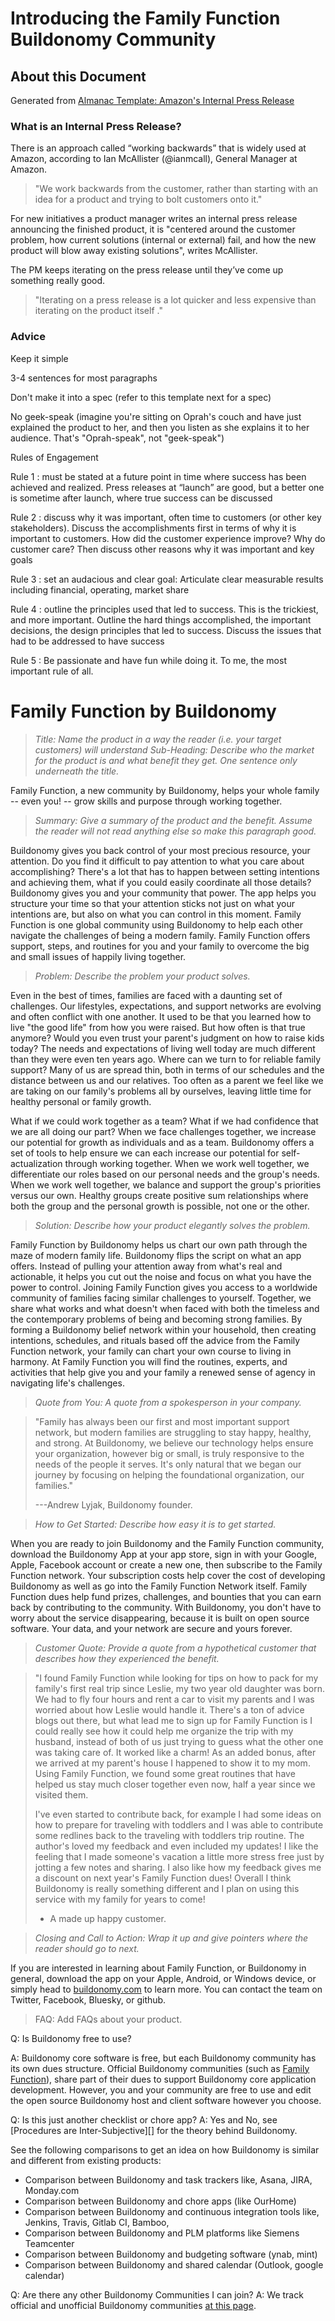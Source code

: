 # Introducing the Family Function Buildonomy Community

## About this Document
Generated from [Almanac Template: Amazon's Internal Press
Release](https://almanac.io/docs/template-amazon-s-internal-press-release-52d69b6ef103c06437bb3a8140ca7c3f)

### What is an Internal Press Release?

There is an approach called “working backwards” that is widely used at Amazon, according to Ian
McAllister (\@ianmcall), General Manager at Amazon.

> "We work backwards from the customer, rather than starting with an idea for a product and trying to bolt customers onto it."

For new initiatives a product manager writes an internal press release announcing the finished
product, it is "centered around the customer problem, how current solutions (internal or external)
fail, and how the new product will blow away existing solutions", writes McAllister.

The PM keeps iterating on the press release until they’ve come up something really good.

> "Iterating on a press release is a lot quicker and less expensive than iterating on the product itself ."

### Advice

Keep it simple

3-4 sentences for most paragraphs

Don't make it into a spec (refer to this template next for a spec)

No geek-speak (imagine you're sitting on Oprah's couch and have just explained the product to her,
and then you listen as she explains it to her audience. That's "Oprah-speak", not "geek-speak")

Rules of Engagement

Rule 1
:   must be stated at a future point in time where success has been achieved and realized. Press
    releases at “launch” are good, but a better one is sometime after launch, where true success can
    be discussed

Rule 2
:   discuss why it was important, often time to customers (or other key stakeholders). Discuss the
    accomplishments first in terms of why it is important to customers. How did the customer
    experience improve? Why do customer care? Then discuss other reasons why it was important and
    key goals

Rule 3
:   set an audacious and clear goal: Articulate clear measurable results including financial,
    operating, market share

Rule 4
:   outline the principles used that led to success. This is the trickiest, and more
    important. Outline the hard things accomplished, the important decisions, the design principles
    that led to success. Discuss the issues that had to be addressed to have success

Rule 5
:   Be passionate and have fun while doing it. To me, the most important rule of all.


# Family Function by Buildonomy


> *Title: Name the product in a way the reader (i.e. your target customers) will understand*
> *Sub-Heading: Describe who the market for the product is and what benefit they get. One sentence
> only underneath the title.*

Family Function, a new community by Buildonomy, helps your whole family -- even you! -- grow skills
and purpose through working together.


> *Summary: Give a summary of the product and the benefit. Assume the reader will not read anything
> else so make this paragraph good.*

Buildonomy gives you back control of your most precious resource, your attention. Do you find it
difficult to pay attention to what you care about accomplishing? There's a lot that has to happen
between setting intentions and achieving them, what if you could easily coordinate all those
details? Buildonomy gives you and your community that power. The app helps you structure your time
so that your attention sticks not just on what your intentions are, but also on what you can control
in this moment. Family Function is one global community using Buildonomy to help each other navigate
the challenges of being a modern family. Family Function offers support, steps, and routines for you
and your family to overcome the big and small issues of happily living together.

> *Problem: Describe the problem your product solves.*

Even in the best of times, families are faced with a daunting set of challenges. Our lifestyles,
expectations, and support networks are evolving and often conflict with one another. It used to be
that you learned how to live "the good life" from how you were raised. But how often is that true
anymore? Would you even trust your parent's judgment on how to raise kids today? The needs and
expectations of living well today are much different than they were even ten years ago. Where can we
turn to for reliable family support? Many of us are spread thin, both in terms of our schedules and
the distance between us and our relatives. Too often as a parent we feel like we are taking on our
family's problems all by ourselves, leaving little time for healthy personal or family growth.

What if we could work together as a team? What if we had confidence that we are all doing our part?
When we face challenges together, we increase our potential for growth as individuals and as a
team. Buildonomy offers a set of tools to help ensure we can each increase our potential for
self-actualization through working together. When we work well together, we differentiate our roles
based on our personal needs and the group's needs. When we work well together, we balance and
support the group's priorities versus our own. Healthy groups create positive sum relationships
where both the group and the personal growth is possible, not one or the other.

> *Solution: Describe how your product elegantly solves the problem.*

Family Function by Buildonomy helps us chart our own path through the maze of modern family
life. Buildonomy flips the script on what an app offers. Instead of pulling your attention away from
what's real and actionable, it helps you cut out the noise and focus on what you have the power to
control. Joining Family Function gives you access to a worldwide community of families facing
similar challenges to yourself. Together, we share what works and what doesn't when faced with both
the timeless and the contemporary problems of being and becoming strong families. By forming a
Buildonomy belief network within your household, then creating intentions, schedules, and rituals
based off the advice from the Family Function network, your family can chart your own course to
living in harmony. At Family Function you will find the routines, experts, and activities that help
give you and your family a renewed sense of agency in navigating life's challenges.


> *Quote from You: A quote from a spokesperson in your company.*

> "Family has always been our first and most important support network, but modern families are
> struggling to stay happy, healthy, and strong. At Buildonomy, we believe our technology helps
> ensure your organization, however big or small, is truly responsive to the needs of the people it
> serves. It's only natural that we began our journey by focusing on helping the foundational
> organization, our families."
>
> ---Andrew Lyjak, Buildonomy founder.

> *How to Get Started: Describe how easy it is to get started.*

When you are ready to join Buildonomy and the Family Function community, download the Buildonomy App
at your app store, sign in with your Google, Apple, Facebook account or create a new one, then
subscribe to the Family Function network. Your subscription costs help cover the cost of developing
Buildonomy as well as go into the Family Function Network itself. Family Function dues help fund
prizes, challenges, and bounties that you can earn back by contributing to the community. With
Buildonomy, you don't have to worry about the service disappearing, because it is built on open
source software. Your data, and your network are secure and yours forever.

> *Customer Quote: Provide a quote from a hypothetical customer that describes how they experienced
> the benefit.*

> "I found Family Function while looking for tips on how to pack for my family's first real trip
> since Leslie, my two year old daughter was born. We had to fly four hours and rent a car to visit
> my parents and I was worried about how Leslie would handle it. There's a ton of advice blogs out
> there, but what lead me to sign up for Family Function is I could really see how it could help me
> organize the trip with my husband, instead of both of us just trying to guess what the other one
> was taking care of. It worked like a charm! As an added bonus, after we arrived at my parent's
> house I happened to show it to my mom. Using Family Function, we found some great routines that
> have helped us stay much closer together even now, half a year since we visited them.
>
> I've even started to contribute back, for example I had some ideas on how to prepare for traveling
> with toddlers and I was able to contribute some redlines back to the traveling with toddlers trip
> routine. The author's loved my feedback and even included my updates! I like the feeling that I
> made someone's vacation a little more stress free just by jotting a few notes and sharing. I also
> like how my feedback gives me a discount on next year's Family Function dues! Overall I think
> Buildonomy is really something different and I plan on using this service with my family for years
> to come!
>
> - A made up happy customer.

> *Closing and Call to Action: Wrap it up and give pointers where the reader should go to next.*

If you are interested in learning about Family Function, or Buildonomy in general, download the app
on your Apple, Android, or Windows device, or simply head to
[buildonomy.com](https://www.buildonomy.com) to learn more. You can contact the team on Twitter,
Facebook, Bluesky, or github.

> FAQ: Add FAQs about your product.

Q: Is Buildonomy free to use?

A: Buildonomy core software is free, but each Buildonomy community has its own dues
structure. Official Buildonomy communities (such as [Family
Function](https://family.buildonomy.com)), share part of their dues to support Buildonomy core
application development. However, you and your community are free to use and edit the open source
Buildonomy host and client software however you choose.

Q: Is this just another checklist or chore app?
A: Yes and No, see [Procedures are Inter-Subjective][] for the theory behind Buildonomy.

See the following comparisons to get an idea on how Buildonomy is similar and different from
existing products:

* Comparison between Buildonomy and task trackers like, Asana, JIRA, Monday.com
* Comparison between Buildonomy and chore apps (like OurHome)
* Comparison between Buildonomy and continuous integration tools like, Jenkins, Travis, Gitlab CI,
  Bamboo,
* Comparison between Buildonomy and PLM platforms like Siemens Teamcenter
* Comparison between Buildonomy and budgeting software (ynab, mint)
* Comparison between Buildonomy and shared calendar (Outlook, google calendar)

Q: Are there any other Buildonomy Communities I can join?  A: We track official and unofficial
Buildonomy communities [at this page](https://buildonomy.org/guilds).


